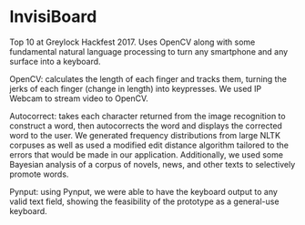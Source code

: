# InvisiBoard
Top 10 at Greylock Hackfest 2017. Uses OpenCV along with some fundamental
natural language processing to turn any smartphone and any surface into a
keyboard.

OpenCV: calculates the length of each finger and tracks them, turning the jerks of each finger (change in length) into keypresses. We used IP Webcam to stream video to OpenCV. 

Autocorrect: takes each character returned from the image recognition to construct a word, then autocorrects the word and displays the corrected word to the user. We generated frequency distributions from large NLTK corpuses as well as used a modified edit distance algorithm tailored to the errors that would be made in our application. Additionally, we used some Bayesian analysis of a corpus of novels, news, and other texts to selectively promote words.

Pynput: using Pynput, we were able to have the keyboard output to any valid text field, showing the feasibility of the prototype as a general-use keyboard.
